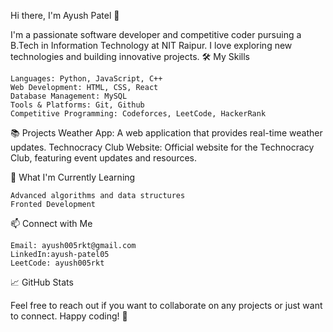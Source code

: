 Hi there, I'm Ayush Patel 👋

I'm a passionate software developer and competitive coder pursuing a B.Tech in Information Technology at NIT Raipur. I love exploring new technologies and building innovative projects.
🛠️ My Skills

    Languages: Python, JavaScript, C++
    Web Development: HTML, CSS, React
    Database Management: MySQL
    Tools & Platforms: Git, Github
    Competitive Programming: Codeforces, LeetCode, HackerRank

📚 Projects
    Weather App: A web application that provides real-time weather updates.
    Technocracy Club Website: Official website for the Technocracy Club, featuring event updates and resources.

🌱 What I'm Currently Learning

    Advanced algorithms and data structures
    Fronted Development

📫 Connect with Me

    Email: ayush005rkt@gmail.com
    LinkedIn:ayush-patel05
    LeetCode: ayush005rkt

📈 GitHub Stats

Feel free to reach out if you want to collaborate on any projects or just want to connect. Happy coding! 🚀
